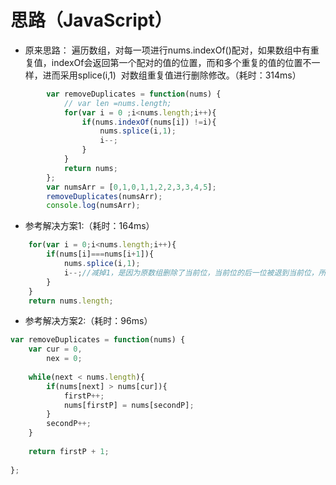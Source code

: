 
思路（JavaScript）
==================

* 原来思路：
  遍历数组，对每一项进行nums.indexOf()配对，如果数组中有重复值，indexOf会返回第一个配对的值的位置，而和多个重复的值的位置不一样，进而采用splice(i,1) 
  对数组重复值进行删除修改。（耗时：314ms）

```JavaScript
		var removeDuplicates = function(nums) {
			// var len =nums.length;
		    for(var i = 0 ;i<nums.length;i++){
		        if(nums.indexOf(nums[i]) !=i){
		            nums.splice(i,1);
		            i--;
		        }
		    }
		    return nums;
		};
		var numsArr = [0,1,0,1,1,2,2,3,3,4,5];
		removeDuplicates(numsArr);
		console.log(numsArr);	
```
* 参考解决方案1:（耗时：164ms）
```JavaScript
    for(var i = 0;i<nums.length;i++){
        if(nums[i]===nums[i+1]){
            nums.splice(i,1);
            i--;//减掉1，是因为原数组删除了当前位，当前位的后一位被退到当前位，所以位置减一位
        }
    }
    return nums.length;	
```

* 参考解决方案2:（耗时：96ms）
```JavaScript
var removeDuplicates = function(nums) {
    var cur = 0,
        nex = 0;
    
    while(next < nums.length){
        if(nums[next] > nums[cur]){
            firstP++;
            nums[firstP] = nums[secondP];
        }
        secondP++;
    }
    
    return firstP + 1;
    
};
```
